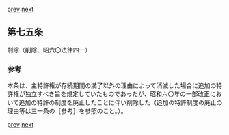 [prev](/specific/markdowns/特許法/100_Mp-Ch_4-Se_1-At_74.md)
[next](/specific/markdowns/特許法/102_Mp-Ch_4-Se_1-At_76.md)
## 第七五条
削除（削除、昭六〇法律四一）

### 参考
本条は、主特許権が存続期間の満了以外の理由によって消滅した場合に追加の特許権が独立すべき旨を規定していたものであったが、昭和六〇年の一部改正において追加の特許の制度を廃止したことに伴い削除した（追加の特許制度の廃止の理由等は三一条の［参考］を参照のこと。）。

[prev](/specific/markdowns/特許法/100_Mp-Ch_4-Se_1-At_74.md)
[next](/specific/markdowns/特許法/102_Mp-Ch_4-Se_1-At_76.md)